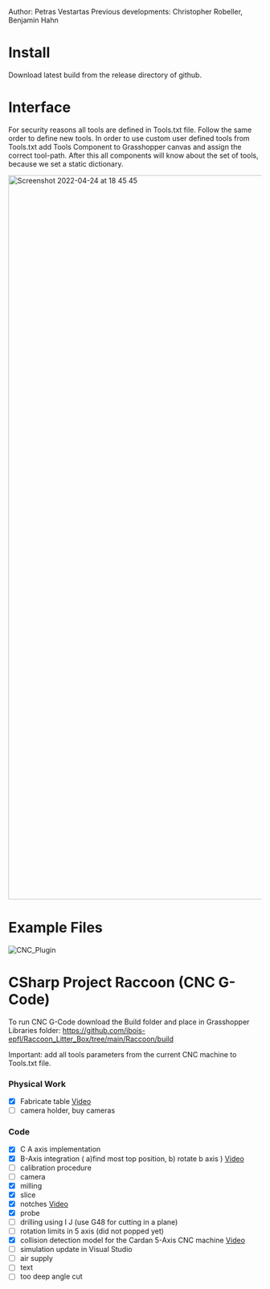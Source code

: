 Author: Petras Vestartas
Previous developments: Christopher Robeller, Benjamin Hahn

# Install
Download latest build from the release directory of github.

# Interface
For security reasons all tools are defined in Tools.txt file.
Follow the same order to define new tools.
In order to use custom user defined tools from Tools.txt add Tools Component to Grasshopper canvas and assign the correct tool-path. After this all components will know about the set of tools, because we set a static dictionary.

<img width="1440" alt="Screenshot 2022-04-24 at 18 45 45" src="https://user-images.githubusercontent.com/18013985/164987154-4a0c4a6b-b400-4037-ac68-a8d8b56c3e66.png">

# Example Files
![CNC_Plugin](https://user-images.githubusercontent.com/18013985/164996185-eb7d612d-bc5b-4e32-94a5-09fef6dd9750.png)


# CSharp Project Raccoon (CNC G-Code)
To run CNC G-Code download the Build folder and place in Grasshopper Libraries folder: 
https://github.com/ibois-epfl/Raccoon_Litter_Box/tree/main/Raccoon/build

Important: add all tools parameters from the current CNC machine to Tools.txt file.

### Physical Work
- [x] Fabricate table [Video](https://vimeo.com/645880001 "Fabricate table - Click to Watch!")
- [ ] camera holder, buy cameras

### Code

- [x] C A axis implementation
- [x] B-Axis integration ( a)find most top position, b) rotate b axis ) [Video](https://vimeo.com/645879445 "B-Axis integration - Click to Watch!")
- [ ] calibration procedure
- [ ] camera
- [x] milling 
- [x] slice
- [x] notches [Video](https://vimeo.com/645882287 "notches - Click to Watch!")
- [x] probe 
- [ ] drilling using I J (use G48 for cutting in a plane)
- [ ] rotation limits in 5 axis (did not popped yet)
- [x] collision detection model for the Cardan 5-Axis CNC machine [Video](https://vimeo.com/647108247 "Cardan Axis Approximation - Click to Watch!")
- [ ] simulation update in Visual Studio 
- [ ] air supply
- [ ] text
- [ ] too deep angle cut
